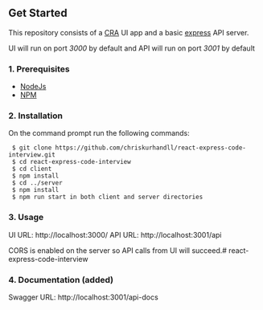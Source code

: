 ## Get Started
This repository consists of a [CRA](https://create-react-app.dev/docs/getting-started) UI app and a basic [express](http://expressjs.com/) API server.

UI will run on port *3000* by default and API will run on port *3001* by default

### 1. Prerequisites

- [NodeJs](https://nodejs.org/en/)
- [NPM](https://npmjs.org/) 

### 2. Installation

On the command prompt run the following commands:

``` 
 $ git clone https://github.com/chriskurhandll/react-express-code-interview.git
 $ cd react-express-code-interview
 $ cd client 
 $ npm install
 $ cd ../server
 $ npm install
 $ npm run start in both client and server directories
```

### 3. Usage

UI URL:  http://localhost:3000/
API URL: http://localhost:3001/api

CORS is enabled on the server so API calls from UI will succeed.# react-express-code-interview

### 4. Documentation (added)

Swagger URL: http://localhost:3001/api-docs
